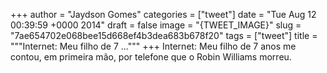 
+++
author = "Jaydson Gomes"
categories = ["tweet"]
date = "Tue Aug 12 00:39:59 +0000 2014"
draft = false
image = "{TWEET_IMAGE}"
slug = "7ae654702e068bee15d668ef4b3dea683b678f20"
tags = ["tweet"]
title = """Internet: Meu filho de 7 ..."""
+++
Internet: Meu filho de 7 anos me contou, em primeira mão, por telefone que o Robin Williams morreu.
